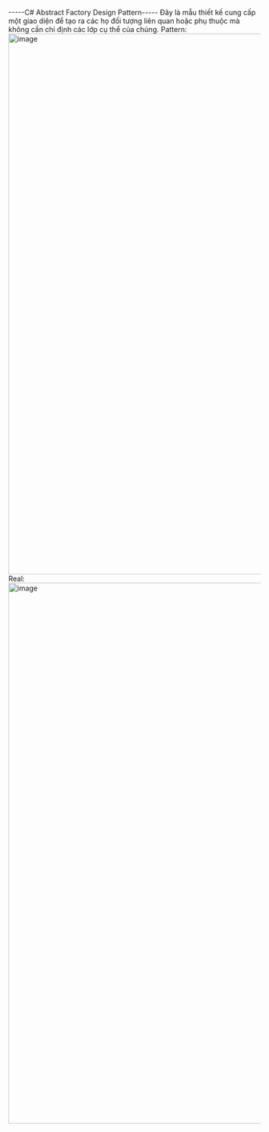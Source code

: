 -----C# Abstract Factory Design Pattern-----
Đây là mẫu thiết kế cung cấp một giao diện để tạo ra các họ đối tượng liên quan hoặc phụ thuộc mà không cần chỉ định các lớp cụ thể của chúng. 
Pattern:
<img width="1920" height="1080" alt="image" src="https://github.com/user-attachments/assets/656a01bb-53d7-4f0a-b3a9-83d2ce0bb784" />
Real:
<img width="1920" height="1080" alt="image" src="https://github.com/user-attachments/assets/25c6dae2-c242-45cc-baa7-399e46fec79d" />

